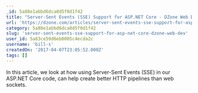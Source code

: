 ```yaml
---
_id: 5a88e1abbd6dca0d5f0d1f42
title: "Server-Sent Events (SSE) Support for ASP.NET Core - DZone Web Dev"
url: 'https://dzone.com/articles/server-sent-events-sse-support-for-aspnet-core'
category: 5a88e1abbd6dca0d5f0d1f42
slug: 'server-sent-events-sse-support-for-asp-net-core-dzone-web-dev'
user_id: 5a83ce59d6eb0005c4ecda2c
username: 'bill-s'
createdOn: '2017-04-07T23:05:52.000Z'
tags: []
---
```


In this article, we look at how using Server-Sent Events (SSE) in our ASP.NET Core code, can help create better HTTP pipelines than web sockets.
